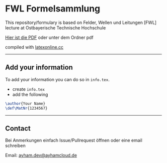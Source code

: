 # FWL Formelsammlung

This repository/formulary is based on Felder, Wellen und Leitungen [FWL]
lecture at Ostbayerische Technische Hochschule

[Hier ist die
PDF](https://latexonline.cc/compile?git=https://github.com/ayham291/FWL_Formelsammlung&target=main.tex&force=true) oder unter dem Ordner pdf

compiled with
[latexonline.cc](https://github.com/aslushnikov/latex-online)

---

## Add your information

To add your information you can do so in `info.tex`.

- create `info.tex`
- add the following

```tex
\author{Your Name}
\def\MatNr{1234567}
```

---

## Contact

Bei Anmerkungen einfach Issue/Pullrequest öffnen oder eine email
schreiben

Email: <ayham.dev@ayhamcloud.de>
